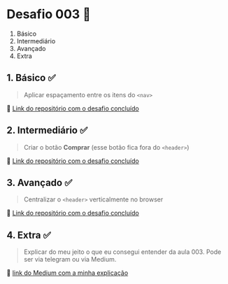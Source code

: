 # Desafio 003 :dart:

1. Básico
2. Intermediário 
3. Avançado
4. Extra



## 1. Básico :white_check_mark:
> Aplicar espaçamento entre os itens do `<nav>` 

:link: [Link do repositório com o desafio concluído](https://github.com/StefanyVasc/loja-fone/commit/6659f08844cd88266230e85645d7c884c712a481)

## 2. Intermediário :white_check_mark:
> Criar o botão __Comprar__ (esse botão fica fora do `<header>`)


:link: [Link do repositório com o desafio concluído](https://github.com/StefanyVasc/loja-fone/commit/e3c4dba1664a9436bbcce45f4136c183103dad2a)

## 3. Avançado :white_check_mark: 
> Centralizar o `<header>` verticalmente no browser
 

:link: [Link do repositório com o desafio concluído](https://github.com/StefanyVasc/loja-fone/commit/fb00e3ed64d6a3adc5d93cddb8e18332f1614d33)

## 4. Extra :white_check_mark:
> Explicar do meu jeito o que eu consegui entender da aula 003. Pode ser via telegram ou via Medium.

:link: [link do Medium com a minha explicação](https://medium.com/stefany-s%C3%A1/posicionamento-de-elementos-na-tela-com-css-float-e-respiros-6ba833cd2c6d?sk=20d47c6c7f6bfc7c096e3bd3950b22e8)
